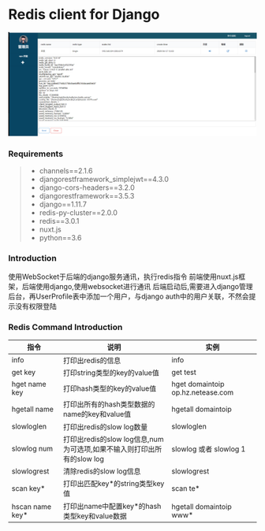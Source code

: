 # Redis client for Django

![redis_client](./redis_client.png)

### Requirements
>* channels==2.1.6
>* djangorestframework_simplejwt==4.3.0
>* django-cors-headers==3.2.0
>* djangorestframework==3.5.3
>* django==1.11.7
>* redis-py-cluster==2.0.0
>* redis==3.0.1
>* nuxt.js
>* python==3.6

### Introduction
使用WebSocket于后端的django服务通讯，执行redis指令
前端使用nuxt.js框架，后端使用django,使用websocket进行通讯
后端启动后,需要进入django管理后台，再UserProfile表中添加一个用户，与django auth中的用户关联，不然会提示没有权限登陆

### Redis Command Introduction
指令 | 说明| 实例
-|-|-|
info|打印出redis的信息|info|
get key	|打印string类型的key的value值|get test|
hget name key	|打印hash类型的key的value值|hget domaintoip op.hz.netease.com|
hgetall name|打印出所有的hash类型数据的name的key和value值|hgetall domaintoip|
slowloglen|打印出redis的slow log数量|slowloglen|
slowlog num|打印出redis的slow log信息,num为可选项,如果不输入则打印出所有的slow log|slowlog 或者 slowlog 1|
slowlogrest|清除redis的slow log信息|slowlogrest|
scan key*|打印出匹配key*的string类型key值|scan te*|
hscan name key*|打印出name中配置key*的hash类型key和value数据|hgetall domaintoip www*|

